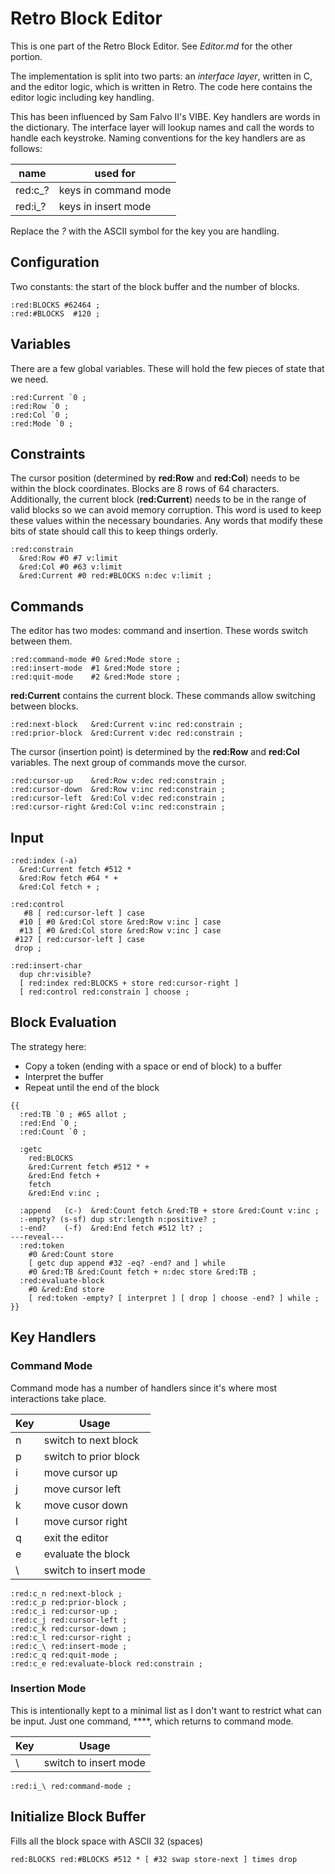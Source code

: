 # Retro Block Editor

This is one part of the Retro Block Editor. See *Editor.md* for the other portion.

The implementation is split into two parts: an *interface layer*, written in C, and the editor logic, which is written in Retro. The code here contains the editor logic including key handling.

This has been influenced by Sam Falvo II's VIBE. Key handlers are words in the dictionary. The interface layer will lookup names and call the words to handle each keystroke. Naming conventions for the key handlers are as follows:

| name    | used for             |
| ------- | -------------------- |
| red:c_? | keys in command mode |
| red:i_? | keys in insert mode  |

Replace the *?* with the ASCII symbol for the key you are handling.

## Configuration

Two constants: the start of the block buffer and the number of blocks.

````
:red:BLOCKS #62464 ;
:red:#BLOCKS  #120 ;
````

## Variables

There are a few global variables. These will hold the few pieces of state that we need.

````
:red:Current `0 ;
:red:Row `0 ;
:red:Col `0 ;
:red:Mode `0 ;
````

## Constraints

The cursor position (determined by **red:Row** and **red:Col**) needs to be within the block coordinates. Blocks are 8 rows of 64 characters. Additionally, the current block (**red:Current**) needs to be in the range of valid blocks so we can avoid memory corruption. This word is used to keep these values within the necessary boundaries. Any words that modify these bits of state should call this to keep things orderly.

````
:red:constrain
  &red:Row #0 #7 v:limit
  &red:Col #0 #63 v:limit
  &red:Current #0 red:#BLOCKS n:dec v:limit ;
````

## Commands

The editor has two modes: command and insertion. These words switch between them.

````
:red:command-mode #0 &red:Mode store ;
:red:insert-mode  #1 &red:Mode store ;
:red:quit-mode    #2 &red:Mode store ;
````

**red:Current** contains the current block. These commands allow switching between blocks.

````
:red:next-block   &red:Current v:inc red:constrain ;
:red:prior-block  &red:Current v:dec red:constrain ;
````

The cursor (insertion point) is determined by the **red:Row** and **red:Col** variables. The next group of commands move the cursor.

````
:red:cursor-up    &red:Row v:dec red:constrain ;
:red:cursor-down  &red:Row v:inc red:constrain ;
:red:cursor-left  &red:Col v:dec red:constrain ;
:red:cursor-right &red:Col v:inc red:constrain ;
````

## Input

````
:red:index (-a)
  &red:Current fetch #512 *
  &red:Row fetch #64 * +
  &red:Col fetch + ;

:red:control
   #8 [ red:cursor-left ] case
  #10 [ #0 &red:Col store &red:Row v:inc ] case
  #13 [ #0 &red:Col store &red:Row v:inc ] case
 #127 [ red:cursor-left ] case
 drop ;

:red:insert-char
  dup chr:visible?
  [ red:index red:BLOCKS + store red:cursor-right ]
  [ red:control red:constrain ] choose ;
````

## Block Evaluation

The strategy here:

* Copy a token (ending with a space or end of block) to a buffer
* Interpret the buffer
* Repeat until the end of the block

````
{{
  :red:TB `0 ; #65 allot ;
  :red:End `0 ;
  :red:Count `0 ;

  :getc
    red:BLOCKS
    &red:Current fetch #512 * +
    &red:End fetch +
    fetch
    &red:End v:inc ;

  :append   (c-)  &red:Count fetch &red:TB + store &red:Count v:inc ;
  :-empty? (s-sf) dup str:length n:positive? ;
  :-end?    (-f)  &red:End fetch #512 lt? ;
---reveal---
  :red:token
    #0 &red:Count store
    [ getc dup append #32 -eq? -end? and ] while
    #0 &red:TB &red:Count fetch + n:dec store &red:TB ;
  :red:evaluate-block
    #0 &red:End store
    [ red:token -empty? [ interpret ] [ drop ] choose -end? ] while ;
}}
````

## Key Handlers

### Command Mode

Command mode has a number of handlers since it's where most interactions take place.

| Key | Usage                  |
| --- | ---------------------- |
| n   | switch to next block   |
| p   | switch to prior block  |
| i   | move cursor up         |
| j   | move cursor left       |
| k   | move cusor down        |
| l   | move cursor right      |
| q   | exit the editor        |
| e   | evaluate the block     |
| \   | switch to insert mode  |

````
:red:c_n red:next-block ;
:red:c_p red:prior-block ;
:red:c_i red:cursor-up ;
:red:c_j red:cursor-left ;
:red:c_k red:cursor-down ;
:red:c_l red:cursor-right ;
:red:c_\ red:insert-mode ;
:red:c_q red:quit-mode ;
:red:c_e red:evaluate-block red:constrain ;
````

### Insertion Mode

This is intentionally kept to a minimal list as I don't want to restrict what can be input. Just one command, **\**, which returns to command mode.

| Key | Usage                  |
| --- | ---------------------- |
| \   | switch to insert mode  |

````
:red:i_\ red:command-mode ;
````

## Initialize Block Buffer

Fills all the block space with ASCII 32 (spaces)

````
red:BLOCKS red:#BLOCKS #512 * [ #32 swap store-next ] times drop
````
